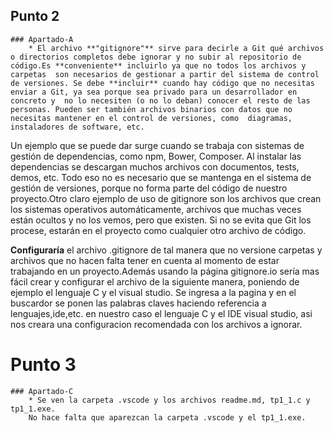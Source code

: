 
## Punto 2
    ### Apartado-A
        * El archivo **"gitignore"** sirve para decirle a Git qué archivos o directorios completos debe ignorar y no subir al repositorio de código.Es **conveniente** incluirlo ya que no todos los archivos y carpetas  son necesarios de gestionar a partir del sistema de control de versiones. Se debe **incluir** cuando hay código que no necesitas enviar a Git, ya sea porque sea privado para un desarrollador en concreto y  no lo necesiten (o no lo deban) conocer el resto de las personas. Pueden ser también archivos binarios con datos que no necesitas mantener en el control de versiones, como  diagramas, instaladores de software, etc.
 Un ejemplo que se puede dar surge cuando se trabaja con sistemas de gestión de dependencias, como npm, Bower, Composer. Al instalar las dependencias se descargan  muchos archivos con documentos, tests, demos, etc. Todo eso no es necesario que se mantenga en el sistema de gestión de versiones, porque no forma parte del código de nuestro  proyecto.Otro claro ejemplo de uso de gitignore son los archivos que crean los sistemas operativos automáticamente, archivos que muchas veces están ocultos y no los vemos, pero que existen. Si no se evita que Git los procese, estarán en el proyecto como cualquier otro archivo de código.
 
 
 
 **Configuraría** el archivo .gitignore de tal manera que no versione carpetas y archivos que no hacen falta tener en cuenta al momento de estar trabajando en un proyecto.Además usando la página gitignore.io sería mas fácil crear y configurar el archivo de la siguiente manera, poniendo de ejemplo el lenguaje C y el visual studio. Se ingresa a la pagina y en el buscardor se ponen las palabras claves haciendo referencia a lenguajes,ide,etc. en nuestro caso el lenguaje C y el IDE visual studio, asi nos creara una configuracion recomendada con los archivos a ignorar.
 
 
 # Punto 3
    ### Apartado-C
        * Se ven la carpeta .vscode y los archivos readme.md, tp1_1.c y tp1_1.exe.
        No hace falta que aparezcan la carpeta .vscode y el tp1_1.exe.